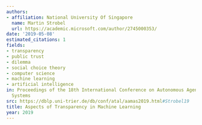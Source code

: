 ```yaml
---
authors:
- affiliation: National University Of Singapore
  name: Martin Strobel
  url: https://academic.microsoft.com/author/2745000353/
date: '2019-05-08'
estimated_citations: 1
fields:
- transparency
- public trust
- dilemma
- social choice theory
- computer science
- machine learning
- artificial intelligence
in: Proceedings of the 18th International Conference on Autonomous Agents and MultiAgent
  Systems
src: https://dblp.uni-trier.de/db/conf/atal/aamas2019.html#Strobel19
title: Aspects of Transparency in Machine Learning
year: 2019
---
```

